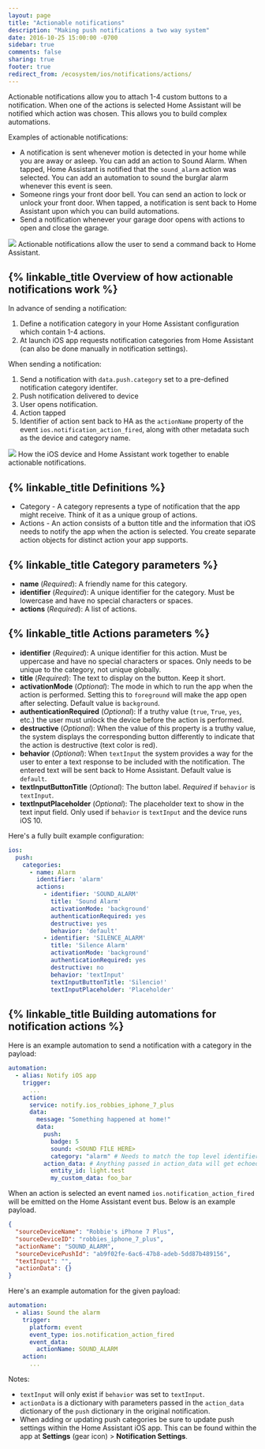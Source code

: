 ```yaml
---
layout: page
title: "Actionable notifications"
description: "Making push notifications a two way system"
date: 2016-10-25 15:00:00 -0700
sidebar: true
comments: false
sharing: true
footer: true
redirect_from: /ecosystem/ios/notifications/actions/
---
```


Actionable notifications allow you to attach 1-4 custom buttons to a notification. When one of the actions is selected Home Assistant will be notified which action was chosen. This allows you to build complex automations.

Examples of actionable notifications:

- A notification is sent whenever motion is detected in your home while you are away or asleep. You can add an action to Sound Alarm. When tapped, Home Assistant is notified that the `sound_alarm` action was selected. You can add an automation to sound the burglar alarm whenever this event is seen.
- Someone rings your front door bell. You can send an action to lock or unlock your front door. When tapped, a notification is sent back to Home Assistant upon which you can build automations.
- Send a notification whenever your garage door opens with actions to open and close the garage.

<p class='img'>
  <img src='/images/ios/actions.png' />
  Actionable notifications allow the user to send a command back to Home Assistant.
</p>

## {% linkable_title Overview of how actionable notifications work %}

In advance of sending a notification:

1. Define a notification category in your Home Assistant configuration which contain 1-4 actions.
2. At launch iOS app requests notification categories from Home Assistant (can also be done manually in notification settings).

When sending a notification:

1. Send a notification with `data.push.category` set to a pre-defined notification category identifer.
2. Push notification delivered to device
3. User opens notification.
3. Action tapped
4. Identifier of action sent back to HA as the `actionName` property of the event `ios.notification_action_fired`, along with other metadata such as the device and category name.

<p class='img'>
  <img src='/images/ios/NotificationActionFlow.png' />
  How the iOS device and Home Assistant work together to enable actionable notifications.
</p>

## {% linkable_title Definitions %}
- Category - A category represents a type of notification that the app might receive. Think of it as a unique group of actions.
- Actions - An action consists of a button title and the information that iOS needs to notify the app when the action is selected. You create separate action objects for distinct action your app supports.

## {% linkable_title Category parameters %}

- **name** (*Required*): A friendly name for this category.
- **identifier** (*Required*): A unique identifier for the category. Must be lowercase and have no special characters or spaces.
- **actions** (*Required*): A list of actions.

## {% linkable_title Actions parameters %}

- **identifier** (*Required*): A unique identifier for this action. Must be uppercase and have no special characters or spaces. Only needs to be unique to the category, not unique globally.
- **title** (*Required*): The text to display on the button. Keep it short.
- **activationMode** (*Optional*): The mode in which to run the app when the action is performed. Setting this to `foreground` will make the app open after selecting. Default value is `background`.
- **authenticationRequired** (*Optional*): If a truthy value (`true`, `True`, `yes`, etc.) the user must unlock the device before the action is performed.
- **destructive** (*Optional*): When the value of this property is a truthy value, the system displays the corresponding button differently to indicate that the action is destructive (text color is red).
- **behavior** (*Optional*): When `textInput` the system provides a way for the user to enter a text response to be included with the notification. The entered text will be sent back to Home Assistant. Default value is `default`.
- **textInputButtonTitle** (*Optional*): The button label. *Required* if `behavior` is `textInput`.
- **textInputPlaceholder** (*Optional*): The placeholder text to show in the text input field. Only used if `behavior` is `textInput` and the device runs iOS 10.

Here's a fully built example configuration:

```yaml
ios:
  push:
    categories:
      - name: Alarm
        identifier: 'alarm'
        actions:
          - identifier: 'SOUND_ALARM'
            title: 'Sound Alarm'
            activationMode: 'background'
            authenticationRequired: yes
            destructive: yes
            behavior: 'default'
          - identifier: 'SILENCE_ALARM'
            title: 'Silence Alarm'
            activationMode: 'background'
            authenticationRequired: yes
            destructive: no
            behavior: 'textInput'
            textInputButtonTitle: 'Silencio!'
            textInputPlaceholder: 'Placeholder'
```

## {% linkable_title Building automations for notification actions %}
Here is an example automation to send a notification with a category in the payload:

```yaml
automation:
  - alias: Notify iOS app
    trigger:
      ...
    action:
      service: notify.ios_robbies_iphone_7_plus
      data:
        message: "Something happened at home!"
        data:
          push:
            badge: 5
            sound: <SOUND FILE HERE>
            category: "alarm" # Needs to match the top level identifier you used in the ios configuration
          action_data: # Anything passed in action_data will get echoed back to Home Assistant.
            entity_id: light.test
            my_custom_data: foo_bar
```

When an action is selected an event named `ios.notification_action_fired` will be emitted on the Home Assistant event bus. Below is an example payload.

```json
{
  "sourceDeviceName": "Robbie's iPhone 7 Plus",
  "sourceDeviceID": "robbies_iphone_7_plus",
  "actionName": "SOUND_ALARM",
  "sourceDevicePushId": "ab9f02fe-6ac6-47b8-adeb-5dd87b489156",
  "textInput": "",
  "actionData": {}
}
```

Here's an example automation for the given payload:
```yaml
automation:
  - alias: Sound the alarm
    trigger:
      platform: event
      event_type: ios.notification_action_fired
      event_data:
        actionName: SOUND_ALARM
    action:
      ...
```

Notes:

* `textInput` will only exist if `behavior` was set to `textInput`.
* `actionData` is a dictionary with parameters passed in the `action_data` dictionary of the `push` dictionary in the original notification.
* When adding or updating push categories be sure to update push settings within the Home Assistant iOS app. This can be found within the app at **Settings** (gear icon) > **Notification Settings**.
